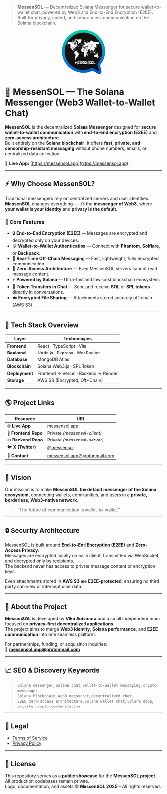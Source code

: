 > **MessenSOL** — Decentralized Solana Messenger for secure wallet-to-wallet chat, powered by Web3 and End-to-End Encryption (E2EE).  
> Built for privacy, speed, and zero-access communication on the Solana blockchain.
<p align="center">
  <img src="messensol_logo.png" alt="MessenSOL — The Solana Messenger Logo" width="140" />
</p>

# 💬 MessenSOL — The Solana Messenger (Web3 Wallet-to-Wallet Chat)

**MessenSOL** is the decentralized **Solana Messenger** designed for **secure wallet-to-wallet communication** with **end-to-end encryption (E2EE)** and **zero-access architecture**.  
Built entirely on the **Solana blockchain**, it offers **fast, private, and censorship-resistant messaging** without phone numbers, emails, or centralized data collection.

🔗 **Live App:** [https://messensol.app](https://messensol.app)

---

## ⚡ Why Choose MessenSOL?

Traditional messengers rely on centralized servers and user identities.  
**MessenSOL** changes everything — it’s the **messenger of Web3**, where **your wallet is your identity** and **privacy is the default**.

### 🔐 Core Features

- 🔒 **End-to-End Encryption (E2EE)** — Messages are encrypted and decrypted only on your devices.  
- 🪙 **Wallet-to-Wallet Authentication** — Connect with **Phantom**, **Solflare**, or **Backpack**.  
- 💬 **Real-Time Off-Chain Messaging** — Fast, lightweight, fully encrypted communication.  
- 🧠 **Zero-Access Architecture** — Even MessenSOL servers cannot read message content.  
- ⚡ **Powered by Solana** — Ultra-fast and low-cost blockchain ecosystem.  
- 💸 **Token Transfers in Chat** — Send and receive **SOL** or **SPL tokens** directly in conversations.  
- ☁️ **Encrypted File Sharing** — Attachments stored securely off-chain (AWS S3).  

---

## 🧱 Tech Stack Overview

| Layer | Technologies |
|-------|---------------|
| **Frontend** | React · TypeScript · Vite |
| **Backend** | Node.js · Express · WebSocket |
| **Database** | MongoDB Atlas |
| **Blockchain** | Solana Web3.js · SPL Token |
| **Deployment** | Frontend → Vercel · Backend → Render |
| **Storage** | AWS S3 (Encrypted, Off-Chain) |

---

## 🌎 Project Links

| Resource | URL |
|-----------|-----|
| 🌐 **Live App** | [messensol.app](https://messensol.app) |
| 🧩 **Frontend Repo** | Private *(messensol-client)* |
| ⚙️ **Backend Repo** | Private *(messensol-server)* |
| 🐦 **X (Twitter)** | [@messensol](https://x.com/messensol) |
| 💬 **Contact** | messensol.app@protonmail.com |

---

## 🧭 Vision

Our mission is to make **MessenSOL the default messenger of the Solana ecosystem**, connecting wallets, communities, and users in a **private, borderless, Web3-native network**.

> “The future of communication is wallet-to-wallet.”

---

## 🔒 Security Architecture

MessenSOL is built around **End-to-End Encryption (E2EE)** and **Zero-Access Privacy**.  
Messages are encrypted locally on each client, transmitted via WebSocket, and decrypted only by recipients.  
The backend never has access to private message content or encryption keys.

Even attachments stored in **AWS S3** are **E2EE-protected**, ensuring no third party can view or intercept user data.

---

## 🧩 About the Project

**MessenSOL** is developed by **Viko Sotomura** and a small independent team focused on **privacy-first decentralized applications**.  
The project aims to merge **Web3 identity**, **Solana performance**, and **E2EE communication** into one seamless platform.

For partnerships, funding, or acquisition inquiries:  
📧 **messensol.app@protonmail.com**

---

## 📈 SEO & Discovery Keywords
> `Solana messenger`, `Solana chat`, `wallet-to-wallet messaging`, `crypto messenger`,  
> `Solana blockchain`, `Web3 messenger`, `decentralized chat`,  
> `E2EE`, `zero-access architecture`, `Solana wallet chat`, `Solana dapp`, `private crypto communication`

---

## 📜 Legal

- [Terms of Service](./TERMS.md)
- [Privacy Policy](./PRIVACY.md)

---

## 🪪 License

This repository serves as a **public showcase** for the **MessenSOL project**.  
All production codebases remain private.  
Logo, documentation, and assets © **MessenSOL 2025** – All rights reserved.
